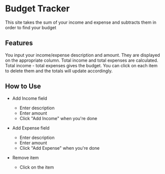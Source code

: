 # Budget Tracker

This site takes the sum of your income and expense and subtracts
them in order to find your budget

## Features

You input your income/expense description and amount. They are displayed
on the appropriate column. Total income and total expenses are calculated.
Total income - total expenses gives the budget. You can click on each
item to delete them and the totals will update accordingly.

## How to Use

* Add Income field
    * Enter description
    * Enter amount
    * Click "Add Income" when you're done

* Add Expense field
    * Enter description
    * Enter amount
    * Click "Add Expense" when you're done

* Remove item
    * Click on the item